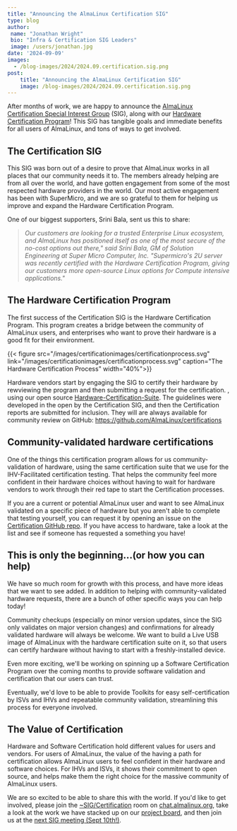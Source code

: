 ```yaml
---
title: "Announcing the AlmaLinux Certification SIG"
type: blog
author: 
 name: "Jonathan Wright"
 bio: "Infra & Certification SIG Leaders"
 image: /users/jonathan.jpg
date: '2024-09-09'
images:
  - /blog-images/2024/2024.09.certification.sig.png
post:
    title: "Announcing the AlmaLinux Certification SIG"
    image: /blog-images/2024/2024.09.certification.sig.png
---
```


After months of work, we are happy to announce the [AlmaLinux Certification Special Interest Group](https://wiki.almalinux.org/sigs/Certification.html) (SIG), along with our [Hardware Certification Program](http://almalinux.org/certification/hardware-certification/hardware-certification-program/)! This SIG has tangible goals and immediate benefits for all users of AlmaLinux, and tons of ways to get involved.

## The Certification SIG

This SIG was born out of a desire to prove that AlmaLinux works in all places that our community needs it to. The members already helping are from all over the world, and have gotten engagement from some of the most respected hardware providers in the world. Our most active engagement has been with SuperMicro, and we are so grateful to them for helping us improve and expand the Hardware Certification Program.

One of our biggest supporters, Srini Bala, sent us this to share:

> _Our customers are looking for a trusted Enterprise Linux ecosystem, and AlmaLinux has positioned itself as one of the most secure of the no-cost options out there," said Srini Bala, GM of Solution Engineering at Super Micro Computer, Inc. "Supermicro's 2U server was recently certified with the Hardware Certification Program, giving our customers more open-source Linux options for Compute intensive applications."_

## The Hardware Certification Program

The first success of the Certification SIG is the Hardware Certification Program. This program creates a bridge between the community of AlmaLinux users, and enterprises who want to prove their hardware is a good fit for their environment.

{{< figure src="/images/certificationimages/certificationprocess.svg" link="/images/certificationimages/certificationprocess.svg" caption="The Hardware Certification Process" width="40%">}}

Hardware vendors start by engaging the SIG to certify their hardware by rewviewing the program and then submitting a request for the certification. , using our open source [Hardware-Certification-Suite](https://github.com/AlmaLinux/Hardware-Certification-Suite). The guidelines were developed in the open by the Certification SIG, and then the Certification reports are submitted for inclusion. They will are always available for community review on GitHub: <https://github.com/AlmaLinux/certifications>

## Community-validated hardware certifications

One of the things this certification program allows for us community-validation of hardware, using the same certification suite that we use for the IHV-Facilitated certification testing. That helps the community feel more confident in their hardware choices without having to wait for hardware vendors to work through their red tape to start the Certification processes.

If you are a current or potential AlmaLinux user and want to see AlmaLinux validated on a specific piece of hardware but you aren't able to complete that testing yourself, you can request it by opening an issue on the [Certification GitHub repo](https://github.com/AlmaLinux/certifications). If you have access to hardware, take a look at the list and see if someone has requested a something you have! 

## This is only the beginning...(or how you can help)

We have so much room for growth with this process, and have more ideas that we want to see added. In addition to helping with community-validated hardware requests, there are a bunch of other specific ways you can help today!

Community checkups (especially on minor version updates, since the SIG only validates on major version changes) and confirmations for already validated hardware will always be welcome. We want to build a Live USB image of AlmaLinux with the hardware certification suite on it, so that users can certify hardware without having to start with a freshly-installed device.

Even more exciting, we'll be working on spinning up a Software Certification Program over the coming months to provide software validation and certification that our users can trust.

Eventually, we'd love to be able to provide Toolkits for easy self-certification by ISVs and IHVs and repeatable community validation, streamlining this process for everyone involved. 

## The Value of Certification

Hardware and Software Certification hold different values for users and vendors. For users of AlmaLinux, the value of the having a path for certification allows AlmaLinux users to feel confident in their hardware and software choices. For IHVs and ISVs, it shows their commitment to open source, and helps make them the right choice for the massive community of AlmaLinux users.

We are so excited to be able to share this with the world. If you'd like to get involved, please join the [~SIG/Certification](https://chat.almalinux.org/almalinux/channels/sigcertification) room on [chat.almalinux.org](http://chat.almalinux.org), take a look at the work we have stacked up on our [project board](https://github.com/orgs/AlmaLinux/projects/6/), and then join us at the [next SIG meeting (Sept 10th!)](https://events.almalinux.org/category/6/).